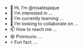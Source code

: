 - 👋 Hi, I’m @rosalesjaque
- 👀 I’m interested in ...
- 🌱 I’m currently learning ...
- 💞️ I’m looking to collaborate on ...
- 📫 How to reach me ...
- 😄 Pronouns: ...
- ⚡ Fun fact: ...

<!---
rosalesjaque/rosalesjaque is a ✨ special ✨ repository because its `README.md` (this file) appears on your GitHub profile.
You can click the Preview link to take a look at your changes.
--->
